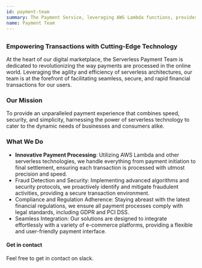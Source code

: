 ```yaml
---
id: payment-team
summary: The Payment Service, leveraging AWS Lambda functions, provides a scalable and efficient solution for end-to-end payment processing and notifications.
name: Payment Team
---
```


##

### Empowering Transactions with Cutting-Edge Technology

At the heart of our digital marketplace, the Serverless Payment Team is dedicated to revolutionizing the way payments are processed in the online world. Leveraging the agility and efficiency of serverless architectures, our team is at the forefront of facilitating seamless, secure, and rapid financial transactions for our users.

### Our Mission

To provide an unparalleled payment experience that combines speed, security, and simplicity, harnessing the power of serverless technology to cater to the dynamic needs of businesses and consumers alike.

### What We Do

- **Innovative Payment Processing**: Utilizing AWS Lambda and other serverless technologies, we handle everything from payment initiation to final settlement, ensuring each transaction is processed with utmost precision and speed.
- Fraud Detection and Security: Implementing advanced algorithms and security protocols, we proactively identify and mitigate fraudulent activities, providing a secure transaction environment.
- Compliance and Regulation Adherence: Staying abreast with the latest financial regulations, we ensure all payment processes comply with legal standards, including GDPR and PCI DSS.
- Seamless Integration: Our solutions are designed to integrate effortlessly with a variety of e-commerce platforms, providing a flexible and user-friendly payment interface.

#### Get in contact

Feel free to get in contact on slack.
